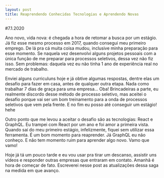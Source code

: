 ```yaml
---
layout: post
title: Reaprendendo Conhecidas Tecnologias e Aprendendo Novas
---
```


#7.1.2020

Ano novo, vida nova: é chegada a hora de retomar a busca por um estágio. Já fiz esse mesmo processo em 2017, quando consegui meu primeiro emprego. De lá pra cá muita coisa mudou, inclusive minha preparação para esse momento. Se naquela vez desenvolvi alguns projetos pessoais com a única função de me preparar para processos seletivos, dessa vez não fiz isso. Sem problemas: daquela vez eu não tinha 1 ano de experiência real no mercado de trabalho.

Enviei alguns curriculuns hoje e já obtive algumas respostas, dentre elas um desafio para fazer em casa, antes de qualquer outra etapa. Nada como trabalhar 7 dias de graça para uma empresa... Oba! Brincadeiras a parte, eu realmente discordo desse método de processo seletivo, mas aceitei o desafio porque vai ser um bom treinamento para a onda de processos seletivos que vem pela frente. E no fim eu posso até conseguir um estágio! hehe

Outro ponto que me levou a aceitar o desafio são as tecnologias: React e GraphQL. Eu trampei com React por um ano e foi amor a primeira vista. Quando saí do meu primeiro estágio, infelizmente, fiquei sem utilizar essa ferramenta. É um bom momento para reaprender. Já GraphQL eu não conheço. E não tem momento ruim para aprender algo novo. Vamo que vamo!

Hoje já tá um pouco tarde e eu vou usar pra tirar um descanso, assistir uns vídeos e responder outras empresas que entraram em contato. Amanhã é hora de começar de fato. Escreverei nesse post as atualizações dessa saga na medida em que avanço.
